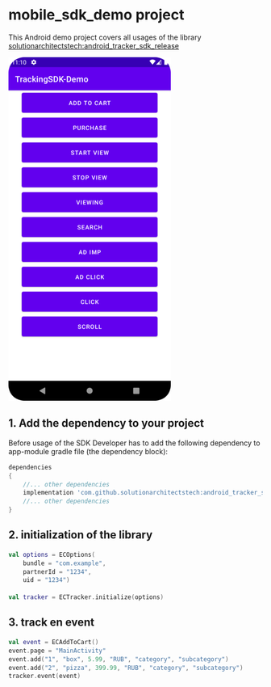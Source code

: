 # mobile_sdk_demo project
This Android demo project covers all usages of the library [solutionarchitectstech:android_tracker_sdk_release](https://github.com/solutionarchitectstech/android_tracker_sdk_release)

![banner-view](/readme_content/fullscreen.png)

## 1. Add the dependency to your project
Before usage of the SDK Developer has to add the following dependency to app-module gradle file (the dependency block):
```groovy
dependencies
{
    //... other dependencies
    implementation 'com.github.solutionarchitectstech:android_tracker_sdk_release:0.0.5'
    //... other dependencies
}
```

## 2. initialization of the library
```kotlin
val options = ECOptions(
    bundle = "com.example",
    partnerId = "1234",
    uid = "1234")

val tracker = ECTracker.initialize(options)
```

## 3. track en event
```kotlin
val event = ECAddToCart()
event.page = "MainActivity"
event.add("1", "box", 5.99, "RUB", "category", "subcategory")
event.add("2", "pizza", 399.99, "RUB", "category", "subcategory")
tracker.event(event)
```